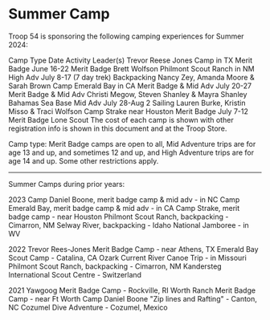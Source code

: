 # Summer Camp
Troop 54 is sponsoring the following camping experiences for Summer 2024:

Camp	Type	Date	Activity	Leader(s)
Trevor Reese Jones Camp
    in TX	Merit Badge	June 16-22	Merit Badge	Brett Wolfson
Philmont Scout Ranch
    in NM	High Adv	July 8-17
(7 day trek)	Backpacking	Nancy Zey, Amanda Moore
  & Sarah Brown
Camp Emerald Bay
    in CA	Merit Badge
  & Mid Adv	July 20-27	Merit Badge
  & Mid Adv	Christi Megow, Steven Shanley
  & Mayra Shanley
Bahamas Sea Base
   	Mid Adv	July 28-Aug 2	Sailing	Lauren Burke, Kristin Misso
  & Traci Wolfson
Camp Strake
    near Houston	Merit Badge	July 7-12
Merit Badge	Lone Scout
The cost of each camp is shown with other registration info is shown in this document and at the Troop Store.

Camp type:  Merit Badge camps are open to all, Mid Adventure trips are for age 13 and up, and sometimes 12 and up,
   and High Adventure trips are for age 14 and up.  Some other restrictions apply.

 

------

Summer Camps during prior years:

2023
    Camp Daniel Boone, merit badge camp & mid adv - in NC
    Camp Emerald Bay, merit badge camp & mid adv - in CA
    Camp Strake, merit badge camp - near Houston
    Philmont Scout Ranch, backpacking - Cimarron, NM
    Selway River, backpacking - Idaho
    National Jamboree - in WV

2022
    Trevor Rees-Jones Merit Badge Camp - near Athens, TX
    Emerald Bay Scout Camp - Catalina, CA
    Ozark Current River Canoe Trip - in Missouri
    Philmont Scout Ranch, backpacking - Cimarron, NM
    Kandersteg International Scout Centre - Switzerland

2021
    Yawgoog Merit Badge Camp - Rockville, RI
    Worth Ranch Merit Badge Camp - near Ft Worth
    Camp Daniel Boone "Zip lines and Rafting" - Canton, NC
    Cozumel Dive Adventure - Cozumel, Mexico

 